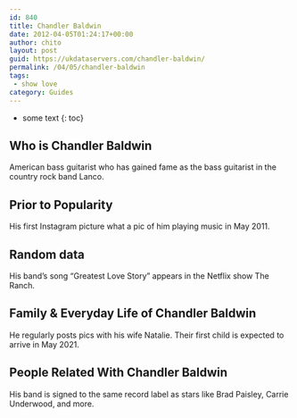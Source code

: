 ```yaml
---
id: 840
title: Chandler Baldwin
date: 2012-04-05T01:24:17+00:00
author: chito
layout: post
guid: https://ukdataservers.com/chandler-baldwin/
permalink: /04/05/chandler-baldwin
tags:
 - show love
category: Guides
---
```


* some text
{: toc}


## Who is  Chandler Baldwin
                  
                  
                  
American bass guitarist who has gained fame as the bass guitarist in the country rock band Lanco.
                  
                
                
                
## Prior to Popularity 
                  
                  
                  
His first Instagram picture what a pic of him playing music in May 2011.
                  
                
                
                
## Random data 
                  
                  
                  
His band&#8217;s song &#8220;Greatest Love Story&#8221; appears in the Netflix show The Ranch.
                  
                
                
                
## Family & Everyday Life of Chandler Baldwin
                  
                  
                  
He regularly posts pics with his wife Natalie. Their first child is expected to arrive in May 2021.
                  
                
                
                
## People Related With  Chandler Baldwin
                  
                  
                  
His band is signed to the same record label as stars like Brad Paisley, Carrie Underwood, and more.
                  
                
              
            
          
          
          
    
    
  
